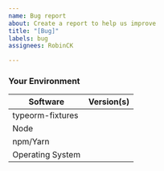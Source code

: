 ```yaml
---
name: Bug report
about: Create a report to help us improve
title: "[Bug]"
labels: bug
assignees: RobinCK

---
```


### Your Environment

<!--- Include as many relevant details about the environment you experienced the bug in -->

| Software         | Version(s) |
| ---------------- | ---------- |
| typeorm-fixtures |
| Node             |
| npm/Yarn         |
| Operating System |

<!-- Love typeorm-fixtures? Please consider supporting our collective: 👉 https://opencollective.com/parcel/donate -->
